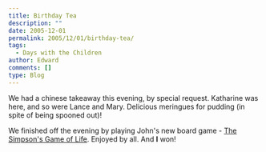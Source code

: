 ```yaml
---
title: Birthday Tea
description: ""
date: 2005-12-01
permalink: 2005/12/01/birthday-tea/
tags:
  - Days with the Children
author: Edward
comments: []
type: Blog
---
```


We had a chinese takeaway this evening, by special request. Katharine
was here, and so were Lance and Mary. Delicious meringues for pudding
(in spite of being spooned out)!

We finished off the evening by playing John\'s new board game - [The
Simpson\'s Game of Life][1]. Enjoyed by all. And **I** won!



[1]: https://www.amazon.co.uk/exec/obidos/ASIN/B0001NE7CI/qid=1133476267/sr=8-1/ref=sr_8_xs_ap_i1_xgl/026-9699335-8864417
